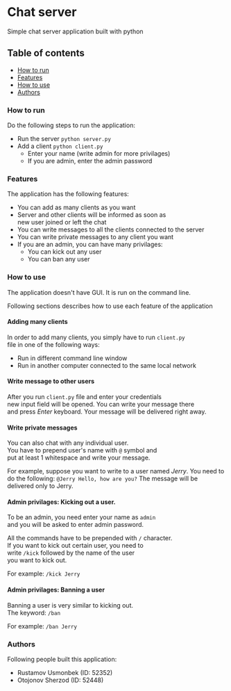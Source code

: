 # Chat server
Simple chat server application built with python

## Table of contents

- [How to run](#how-to-run)
- [Features](#features)
- [How to use](#how-to-use)
- [Authors](#authors)

### How to run

Do the following steps to run the application:

- Run the server `python server.py`
- Add a client `python client.py`
  - Enter your name (write admin for more privilages)
  - If you are admin, enter the admin password

### Features

The application has the following features:

- You can add as many clients as you want
- Server and other clients will be informed as soon as\
  new user joined or left the chat
- You can write messages to all the clients connected to the server
- You can write private messages to any client you want
- If you are an admin, you can have many privilages:
  - You can kick out any user
  - You can ban any user

### How to use

The application doesn't have GUI. It is run on the command line.

Following sections describes how to use each feature of the application

#### Adding many clients

In order to add many clients, you simply have to run `client.py`\
file in one of the following ways:

- Run in different command line window
- Run in another computer connected to the same local network

#### Write message to other users

After you run `client.py` file and enter your credentials\
new input field will be opened. You can write your message there\
and press *Enter* keyboard. Your message will be delivered right away.

#### Write private messages

You can also chat with any individual user.\
You have to prepend user's name with `@` symbol and\
put at least 1 whitespace and write your message.

For example, suppose you want to write to a user named *Jerry*.
You need to do the following: `@Jerry Hello, how are you?`
The message will be delivered only to Jerry.

#### Admin privilages: Kicking out a user.

To be an admin, you need enter your name as `admin`\
and you will be asked to enter admin password.

All the commands have to be prepended with `/` character.\
If you want to kick out certain user, you need to\
write `/kick` followed by the name of the user\
you want to kick out.

For example: `/kick Jerry`

#### Admin privilages: Banning a user

Banning a user is very similar to kicking out.\
The keyword: `/ban`

For example: `/ban Jerry`

### Authors

Following people built this application:

- Rustamov Usmonbek (ID: 52352)
- Otojonov Sherzod (ID: 52448)